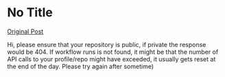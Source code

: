 # No Title

[Original Post](https://discourse.onlinedegree.iitm.ac.in/t/165959/267)

<p>Hi, please  ensure that your repository is public, if private the response would be 404. If workflow runs is not found, it might be that the number of API calls to your profile/repo might have exceeded, it usually gets reset at the end of the day. Please try again after sometime)</p>
